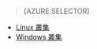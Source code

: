 > [AZURE.SELECTOR]
- [Linux 叢集](../articles/hdinsight/hdinsight-hbase-tutorial-get-started-linux.md)
- [Windows 叢集](../articles/hdinsight/hdinsight-hbase-tutorial-get-started.md)
